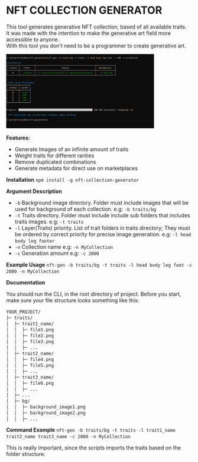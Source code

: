 
# NFT COLLECTION GENERATOR
This tool generates generative NFT collection, based of all available traits.  
It was made with the intention to make the generative art field more accessible to anyone.  
With this tool you don't need to be a programmer to create generative art.

<img src="https://github.com/formysister/nft-generator/blob/main/screenshot/screenshot.png?raw=true" width="400" />

**Features:**
* Generate Images of an infinite amount of traits
* Weight traits for different rarities
* Remove duplicated combinations
* Generate metadata for direct use on marketplaces

**Installation**
`npm install -g nft-collection-generator`

**Argument Description**
- `-b` Background image directory. Folder must include images that will be used for background of each collection. e.g: `-b traits/bg`
- `-t` Traits directory. Folder must include include sub folders that includes traits images. e.g: `-t traits`
- `-l` Layer(Traits) priority. List of trait folders in traits directory; They must be ordered by correct priority for precise image generation. e.g: `-l head body leg footer`
- `-n` Collection name e.g: `-n MyCollection`
- `-c` Generation amount e.g: `-c 2000`

**Example Usage**
`nft-gen -b traits/bg -t traits -l head body leg foot -c 2000 -n MyCollection` 

**Documentation**  

You should run the CLI, in the root directory of project.
Before you start, make sure your file structure looks something like this:

```
YOUR_PROJECT/  
├─ traits/  
│  ├─ trait1_name/  
│  │  ├─ file1.png  
│  │  ├─ file2.png  
│  │  ├─ file3.png  
│  │  ├─ ...  
│  ├─ trait2_name/  
│  │  ├─ file4.png  
│  │  ├─ file5.png  
│  │  ├─ ...  
│  ├─ trait3_name/  
│  │  ├─ file6.png  
│  │  ├─ ...  
│  ├─ ... 
|  ├─ bg/ 
│  │  ├─ background_image1.png
│  │  ├─ background_image2.png
│  │  ├─ ...  
```
**Command Example**
`nft-gen -b traits/bg -t traits -l trait1_name trait2_name trait3_name -c 2000 -n MyCollection`

This is really important, since the scripts imports the traits based on the folder structure.